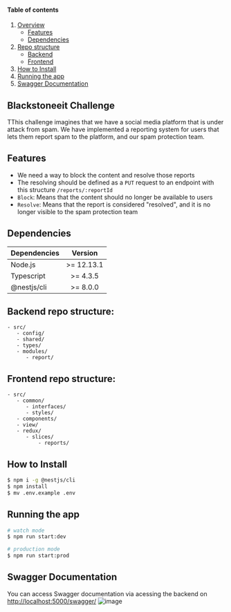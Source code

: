 #### Table of contents

1. [Overview](#blackstoneeit-challenge)
   - [Features](#features)
   - [Dependencies](#dependencies)
2. [Repo structure](#backend-repo-structure)
   -  [Backend](#backend-repo-structure)
   -  [Frontend](#frontend-repo-structure)
3. [How to Install](#how-to-install)
4. [Running the app](#running-the-app)
5. [Swagger Documentation](#swagger-documentation)

## Blackstoneeit Challenge

TThis challenge imagines that we have a social media platform that is under attack from spam.
We have implemented a reporting system for users that lets them report spam to the platform, and our spam protection team.

## Features

- We need a way to block the content and resolve those reports
- The resolving should be defined as a ```PUT``` request to an endpoint with this structure ```/reports/:reportId```
- ```Block```: Means that the content should no longer be available to users
- ```Resolve```: Means that the report is considered "resolved", and it is no longer visible to the spam protection team

## Dependencies

| Dependencies |  Version   |
| :----------- | :--------: |
| Node.js      | >= 12.13.1 |
| Typescript   |  >= 4.3.5  |
| @nestjs/cli  |  >= 8.0.0  |

## Backend repo structure:

```
- src/
   - config/
   - shared/
   - types/
   - modules/
      - report/
```

## Frontend repo structure:

```
- src/
   - common/
      - interfaces/
      - styles/
   - components/
   - view/
   - redux/
      - slices/
          - reports/
```

## How to Install

```bash
$ npm i -g @nestjs/cli
$ npm install
$ mv .env.example .env
```

## Running the app

```bash
# watch mode
$ npm run start:dev

# production mode
$ npm run start:prod
```

## Swagger Documentation

You can access Swagger documentation via acessing the backend on [http://localhost:5000/swagger/](http://localhost:5000/swagger/)
![image](https://user-images.githubusercontent.com/32979588/133153792-0ba40f89-ff8a-47bc-9887-ce1b78a8a6ce.png)


